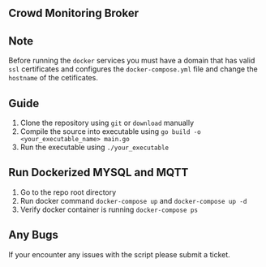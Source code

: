 ## Crowd Monitoring Broker

## Note

Before running the `docker` services you must have a domain that has valid `ssl` certificates and configures the `docker-compose.yml` file and change the `hostname` of the cetificates.

## Guide 
1. Clone the repository using `git` or `download` manually
2. Compile the source into executable using `go build -o <your_executable_name> main.go`
3. Run the executable using `./your_executable`

## Run Dockerized MYSQL and MQTT 
1. Go to the repo root directory
2. Run docker command `docker-compose up` and `docker-compose up -d`
3. Verify docker container is running `docker-compose ps`

## Any Bugs
If your encounter any issues with the script please submit a ticket.